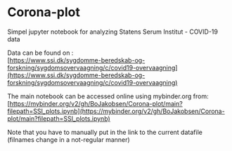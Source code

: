 # Corona-plot

Simpel jupyter notebook for analyzing Statens Serum Institut - COVID-19 data

Data can be found on :  
[https://www.ssi.dk/sygdomme-beredskab-og-forskning/sygdomsovervaagning/c/covid19-overvaagning](https://www.ssi.dk/sygdomme-beredskab-og-forskning/sygdomsovervaagning/c/covid19-overvaagning)


The main notebook can be accessed online using mybinder.org from:  
[https://mybinder.org/v2/gh/BoJakobsen/Corona-plot/main?filepath=SSI_plots.ipynb](https://mybinder.org/v2/gh/BoJakobsen/Corona-plot/main?filepath=SSI_plots.ipynb)

Note that you have to manually put in the link to the current datafile (filnames change in a not-regular manner)


